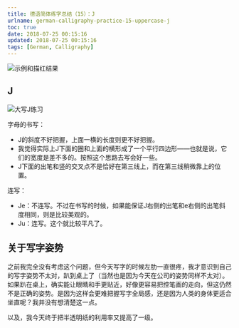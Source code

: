 ```yaml
---
title: 德语简体练字总结（15）：J
urlname: german-calligraphy-practice-15-uppercase-j
toc: true
date: 2018-07-25 00:15:16
updated: 2018-07-25 00:15:16
tags: [German, Calligraphy]
---
```


![示例和描红结果](j-example.jpg)

## J

![大写J练习](uppercase-j.jpg)

字母的书写：

* J的斜度不好把握，上面一横的长度则更不好把握。
* 我觉得实际上J下面的圈和上面的横形成了一个平行四边形——也就是说，它们的宽度是差不多的。按照这个思路去写会好一些。
* J下面的出笔和竖的交叉点不是恰好在第三线上，而在第三线稍微靠上的位置。

连写：

* Je：不连写。不过在书写的时候，如果能保证J右侧的出笔和e右侧的出笔斜度相同，则是比较美观的。
* Ju：连写。这个就比较平凡了。

## 关于写字姿势

之前我完全没有考虑这个问题，但今天写字的时候左肋一直很疼，我才意识到自己的写字姿势不太对，趴到桌上了（当然也是因为今天在公司的姿势同样不太对）。如果趴在桌上，确实能让眼睛和手更贴近，好像更容易把控笔画的走向，但这仍然不是正确的姿势。是因为这样会更难把握写字全局感，还是因为人类的身体更适合坐直呢？我并没有想清楚这一点。

以及，我今天终于把半透明纸的利用率又提高了一级。
